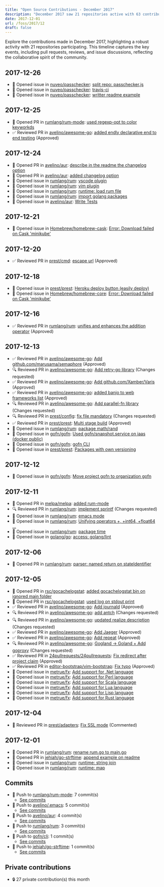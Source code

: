 ```yaml
---
title: "Open Source Contributions - December 2017"
description: "December 2017 saw 21 repositories active with 63 contributions, including 9 pull requests and 28 issues, showcasing a vibrant development community."
date: 2017-12-01
url: /foss/2017/12
draft: false
---
```


Explore the contributions made in December 2017, highlighting a robust activity with 21 repositories participating. This timeline captures the key events, including pull requests, reviews, and issue discussions, reflecting the collaborative spirit of the community.

## 2017-12-26

- 🐛 Opened issue in [nuveo/passchecker](https://github.com/nuveo/passchecker): [split repo: passchecker.js](https://github.com/nuveo/passchecker/issues/4)
- 🐛 Opened issue in [nuveo/passchecker](https://github.com/nuveo/passchecker): [travis-ci](https://github.com/nuveo/passchecker/issues/3)
- 🐛 Opened issue in [nuveo/passchecker](https://github.com/nuveo/passchecker): [writter readme example](https://github.com/nuveo/passchecker/issues/2)

## 2017-12-25

- 🔀 Opened PR in [rumlang/rum-mode](https://github.com/rumlang/rum-mode): [used regexp-opt to color keyworkds](https://github.com/rumlang/rum-mode/pull/1)
- ✅ Reviewed PR in [avelino/awesome-go](https://github.com/avelino/awesome-go): [added endly declarative end to end testing](https://github.com/avelino/awesome-go/pull/1728#pullrequestreview-85450332) (Approved)

## 2017-12-24

- 🔀 Opened PR in [avelino/aur](https://github.com/avelino/aur): [describe in the readme the changelog option](https://github.com/avelino/aur/pull/12)
- 🔀 Opened PR in [avelino/aur](https://github.com/avelino/aur): [added changelog option](https://github.com/avelino/aur/pull/10)
- 🐛 Opened issue in [rumlang/rum](https://github.com/rumlang/rum): [vscode plugin](https://github.com/rumlang/rum/issues/84)
- 🐛 Opened issue in [rumlang/rum](https://github.com/rumlang/rum): [vim plugin](https://github.com/rumlang/rum/issues/83)
- 🐛 Opened issue in [rumlang/rum](https://github.com/rumlang/rum): [runtime: load rum file](https://github.com/rumlang/rum/issues/82)
- 🐛 Opened issue in [rumlang/rum](https://github.com/rumlang/rum): [import golang packages](https://github.com/rumlang/rum/issues/81)
- 🐛 Opened issue in [avelino/aur](https://github.com/avelino/aur): [Write Tests](https://github.com/avelino/aur/issues/11)

## 2017-12-21

- 🐛 Opened issue in [Homebrew/homebrew-cask](https://github.com/Homebrew/homebrew-cask): [Error: Download failed on Cask 'minikube' ](https://github.com/Homebrew/homebrew-cask/issues/42183)

## 2017-12-20

- ✅ Reviewed PR in [prest/cmd](https://github.com/prest/cmd): [escape url](https://github.com/prest/cmd/pull/5#pullrequestreview-84783392) (Approved)

## 2017-12-18

- 🐛 Opened issue in [prest/prest](https://github.com/prest/prest): [Heroku deploy button (easily deploy)](https://github.com/prest/prest/issues/258)
- 🐛 Opened issue in [Homebrew/homebrew-core](https://github.com/Homebrew/homebrew-core): [Error: Download failed on Cask 'minikube'](https://github.com/Homebrew/homebrew-core/issues/21861)

## 2017-12-16

- ✅ Reviewed PR in [rumlang/rum](https://github.com/rumlang/rum): [unifies and enhances the addition operator](https://github.com/rumlang/rum/pull/79#pullrequestreview-83976712) (Approved)

## 2017-12-13

- ✅ Reviewed PR in [avelino/awesome-go](https://github.com/avelino/awesome-go): [Add github.com/marusama/semaphore](https://github.com/avelino/awesome-go/pull/1723#pullrequestreview-83099841) (Approved)
- 🔍 Reviewed PR in [avelino/awesome-go](https://github.com/avelino/awesome-go): [Add retry-go library](https://github.com/avelino/awesome-go/pull/1721#pullrequestreview-83040664) (Changes requested)
- ✅ Reviewed PR in [avelino/awesome-go](https://github.com/avelino/awesome-go): [Add github.com/Xamber/Varis](https://github.com/avelino/awesome-go/pull/1720#pullrequestreview-83040420) (Approved)
- ✅ Reviewed PR in [avelino/awesome-go](https://github.com/avelino/awesome-go): [added banjo to web frameworks list](https://github.com/avelino/awesome-go/pull/1719#pullrequestreview-83040133) (Approved)
- 🔍 Reviewed PR in [avelino/awesome-go](https://github.com/avelino/awesome-go): [Add parallel-fn library](https://github.com/avelino/awesome-go/pull/1722#pullrequestreview-83039475) (Changes requested)
- 🔍 Reviewed PR in [prest/config](https://github.com/prest/config): [fix file mandatory](https://github.com/prest/config/pull/16#pullrequestreview-83354296) (Changes requested)
- ✅ Reviewed PR in [prest/prest](https://github.com/prest/prest): [Multi stage build](https://github.com/prest/prest/pull/255#pullrequestreview-83093060) (Approved)
- 🐛 Opened issue in [rumlang/rum](https://github.com/rumlang/rum): [package math/rand](https://github.com/rumlang/rum/issues/78)
- 🐛 Opened issue in [gofn/gofn](https://github.com/gofn/gofn): [Used gofn/snapshot.service on iaas (docker public)](https://github.com/gofn/gofn/issues/96)
- 🐛 Opened issue in [gofn/gofn](https://github.com/gofn/gofn): [gofn CLI](https://github.com/gofn/gofn/issues/95)
- 🐛 Opened issue in [prest/prest](https://github.com/prest/prest): [Packages with own versioning](https://github.com/prest/prest/issues/256)

## 2017-12-12

- 🐛 Opened issue in [gofn/gofn](https://github.com/gofn/gofn): [Move project gofn to organization gofn](https://github.com/gofn/gofn/issues/94)

## 2017-12-11

- 🔀 Opened PR in [melpa/melpa](https://github.com/melpa/melpa): [added rum-mode](https://github.com/melpa/melpa/pull/5188)
- 🔍 Reviewed PR in [rumlang/rum](https://github.com/rumlang/rum): [implement sprintf](https://github.com/rumlang/rum/pull/74#pullrequestreview-82447626) (Changes requested)
- 🐛 Opened issue in [rumlang/rum](https://github.com/rumlang/rum): [emacs mode](https://github.com/rumlang/rum/issues/77)
- 🐛 Opened issue in [rumlang/rum](https://github.com/rumlang/rum): [Unifying operators +, +int64, +float64 ...](https://github.com/rumlang/rum/issues/76)
- 🐛 Opened issue in [rumlang/rum](https://github.com/rumlang/rum): [package time](https://github.com/rumlang/rum/issues/75)
- 🐛 Opened issue in [golang/go](https://github.com/golang/go): [access: golang/lint](https://github.com/golang/go/issues/23089)

## 2017-12-06

- 🔀 Opened PR in [rumlang/rum](https://github.com/rumlang/rum): [parser: named return on stateIdentifier](https://github.com/rumlang/rum/pull/68)

## 2017-12-05

- 🔀 Opened PR in [rsc/gocachelogstat](https://github.com/rsc/gocachelogstat): [added gocachelogstat bin on ignored main folder](https://github.com/rsc/gocachelogstat/pull/2)
- 🔀 Opened PR in [rsc/gocachelogstat](https://github.com/rsc/gocachelogstat): [used log on stdout print](https://github.com/rsc/gocachelogstat/pull/1)
- ✅ Reviewed PR in [avelino/awesome-go](https://github.com/avelino/awesome-go): [Add journald](https://github.com/avelino/awesome-go/pull/1714#pullrequestreview-81114283) (Approved)
- 🔍 Reviewed PR in [avelino/awesome-go](https://github.com/avelino/awesome-go): [add antch](https://github.com/avelino/awesome-go/pull/1713#pullrequestreview-81113871) (Changes requested)
- 🔍 Reviewed PR in [avelino/awesome-go](https://github.com/avelino/awesome-go): [updated realize description](https://github.com/avelino/awesome-go/pull/1712#pullrequestreview-81041873) (Changes requested)
- ✅ Reviewed PR in [avelino/awesome-go](https://github.com/avelino/awesome-go): [Add Jaeger](https://github.com/avelino/awesome-go/pull/1711#pullrequestreview-81041222) (Approved)
- ✅ Reviewed PR in [avelino/awesome-go](https://github.com/avelino/awesome-go): [Add repeat](https://github.com/avelino/awesome-go/pull/1708#pullrequestreview-81041005) (Approved)
- 🔍 Reviewed PR in [avelino/awesome-go](https://github.com/avelino/awesome-go): [Gogland -> Goland + Add goproxy](https://github.com/avelino/awesome-go/pull/1709#pullrequestreview-81040711) (Changes requested)
- ✅ Reviewed PR in [24pullrequests/24pullrequests](https://github.com/24pullrequests/24pullrequests): [Fix redirect after project claim](https://github.com/24pullrequests/24pullrequests/pull/2123#pullrequestreview-81045991) (Approved)
- ✅ Reviewed PR in [editor-bootstrap/vim-bootstrap](https://github.com/editor-bootstrap/vim-bootstrap): [Fix typo](https://github.com/editor-bootstrap/vim-bootstrap/pull/287#pullrequestreview-81032787) (Approved)
- 🐛 Opened issue in [metrue/fx](https://github.com/metrue/fx): [Add support for .Net language](https://github.com/metrue/fx/issues/88)
- 🐛 Opened issue in [metrue/fx](https://github.com/metrue/fx): [Add support for Perl language](https://github.com/metrue/fx/issues/87)
- 🐛 Opened issue in [metrue/fx](https://github.com/metrue/fx): [Add support for Scala language](https://github.com/metrue/fx/issues/86)
- 🐛 Opened issue in [metrue/fx](https://github.com/metrue/fx): [Add support for Lua language](https://github.com/metrue/fx/issues/85)
- 🐛 Opened issue in [metrue/fx](https://github.com/metrue/fx): [Add support for Lisp language](https://github.com/metrue/fx/issues/84)
- 🐛 Opened issue in [metrue/fx](https://github.com/metrue/fx): [Add support for Rust language](https://github.com/metrue/fx/issues/83)

## 2017-12-04

- 💬 Reviewed PR in [prest/adapters](https://github.com/prest/adapters): [Fix SSL mode](https://github.com/prest/adapters/pull/29#pullrequestreview-80933840) (Commented)

## 2017-12-01

- 🔀 Opened PR in [rumlang/rum](https://github.com/rumlang/rum): [rename rum.go to main.go](https://github.com/rumlang/rum/pull/63)
- 🔀 Opened PR in [jehiah/go-strftime](https://github.com/jehiah/go-strftime): [append example on readme](https://github.com/jehiah/go-strftime/pull/6)
- 🐛 Opened issue in [rumlang/rum](https://github.com/rumlang/rum): [runtime: string join](https://github.com/rumlang/rum/issues/64)
- 🐛 Opened issue in [rumlang/rum](https://github.com/rumlang/rum): [runtime: map](https://github.com/rumlang/rum/issues/62)

## Commits

- 🔨 Push to [rumlang/rum-mode](https://github.com/rumlang/rum-mode): 7 commit(s)
  - [See commits](https://github.com/rumlang/rum-mode/commits?author=avelino&since=2017-12-01T00:00:00Z&until=2017-12-31T23:59:59Z)
- 🔨 Push to [avelino/.emacs](https://github.com/avelino/.emacs): 5 commit(s)
  - [See commits](https://github.com/avelino/.emacs/commits?author=avelino&since=2017-12-01T00:00:00Z&until=2017-12-31T23:59:59Z)
- 🔨 Push to [avelino/aur](https://github.com/avelino/aur): 4 commit(s)
  - [See commits](https://github.com/avelino/aur/commits?author=avelino&since=2017-12-01T00:00:00Z&until=2017-12-31T23:59:59Z)
- 🔨 Push to [rumlang/rum](https://github.com/rumlang/rum): 3 commit(s)
  - [See commits](https://github.com/rumlang/rum/commits?author=avelino&since=2017-12-01T00:00:00Z&until=2017-12-31T23:59:59Z)
- 🔨 Push to [gofn/cli](https://github.com/gofn/cli): 1 commit(s)
  - [See commits](https://github.com/gofn/cli/commits?author=avelino&since=2017-12-01T00:00:00Z&until=2017-12-31T23:59:59Z)
- 🔨 Push to [jehiah/go-strftime](https://github.com/jehiah/go-strftime): 1 commit(s)
  - [See commits](https://github.com/jehiah/go-strftime/commits?author=avelino&since=2017-12-01T00:00:00Z&until=2017-12-31T23:59:59Z)

## Private contributions

- 🔒 27 private contribution(s) this month

